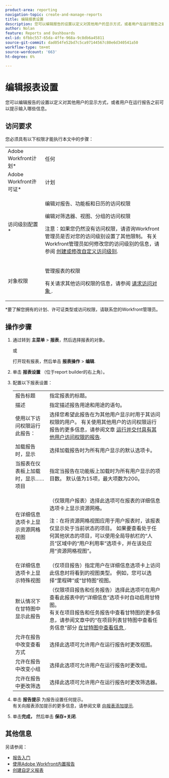 ```yaml
---
product-area: reporting
navigation-topic: create-and-manage-reports
title: 编辑报表设置
description: 您可以编辑报告的设置以定义对其他用户的显示方式，或者用户在运行报告之前可以提示输入哪些信息。
author: Nolan
feature: Reports and Dashboards
exl-id: 6fbbc557-65da-4ffe-968a-9c8db6a45811
source-git-commit: dad054fe52bd7c5ca97144567c80e6d340541a50
workflow-type: tm+mt
source-wordcount: '663'
ht-degree: 6%

---
```


# 编辑报表设置

您可以编辑报告的设置以定义对其他用户的显示方式，或者用户在运行报告之前可以提示输入哪些信息。

## 访问要求

您必须具有以下权限才能执行本文中的步骤：

<table style="table-layout:auto"> 
 <col> 
 <col> 
 <tbody> 
  <tr> 
   <td role="rowheader">Adobe Workfront计划*</td> 
   <td> <p>任何</p> </td> 
  </tr> 
  <tr> 
   <td role="rowheader">Adobe Workfront许可证*</td> 
   <td> <p>计划 </p> </td> 
  </tr> 
  <tr> 
   <td role="rowheader">访问级别配置*</td> 
   <td> <p>编辑对报告、功能板和日历的访问权限</p> <p>编辑对筛选器、视图、分组的访问权限</p> <p>注意：如果您仍然没有访问权限，请咨询Workfront管理员是否对您的访问级别设置了其他限制。 有关Workfront管理员如何修改您的访问级别的信息，请参阅 <a href="../../../administration-and-setup/add-users/configure-and-grant-access/create-modify-access-levels.md" class="MCXref xref">创建或修改自定义访问级别</a>.</p> </td> 
  </tr> 
  <tr> 
   <td role="rowheader">对象权限</td> 
   <td> <p>管理报表的权限</p> <p>有关请求其他访问权限的信息，请参阅 <a href="../../../workfront-basics/grant-and-request-access-to-objects/request-access.md" class="MCXref xref">请求访问对象 </a>.</p> </td> 
  </tr> 
 </tbody> 
</table>

&#42;要了解您拥有的计划、许可证类型或访问权限，请联系您的Workfront管理员。

## 操作步骤

1. 通过转到 **主菜单** > **报表**，然后选择报表的对象。

   或

   打开现有报表，然后单击 **报表操作** > **编辑**.

1. 单击 **报表设置** （位于report builder的右上角）。
1. 配置以下报表设置：

   <table style="table-layout:auto"> 
    <col> 
    <col> 
    <tbody> 
     <tr> 
      <td role="rowheader">报告标题</td> 
      <td>指定报表的标题。</td> 
     </tr> 
     <tr> 
      <td role="rowheader">描述</td> 
      <td>指定描述报告用途和用途的语句。</td> 
     </tr> 
     <tr> 
      <td role="rowheader">使用以下访问权限运行此报告：</td> 
      <td>选择您希望此报告在为其他用户显示时用于其访问权限的用户。 有关使用其他用户的访问权限运行报告的更多信息，请参阅文章 <a href="../../../reports-and-dashboards/reports/creating-and-managing-reports/run-deliver-report-access-rights-another-user.md" class="MCXref xref">运行并交付具有其他用户访问权限的报告</a>.</td> 
     </tr> 
     <tr> 
      <td role="rowheader">加载报告时，显示</td> 
      <td>选择加载报告时为所有用户显示的默认选项卡。</td> 
     </tr> 
     <tr> 
      <td role="rowheader">当报表在仪表板上加载时，显示……项目</td> 
      <td>指定当报告在功能板上加载时为所有用户显示的项目数。 默认值为15项，最大项数为200。</td> 
     </tr> 
     <tr> 
      <td role="rowheader">在详细信息选项卡上显示资源网格视图</td> 
      <td> <p>（仅限用户报表）选择此选项可在报表的详细信息选项卡上显示资源网格。</p> <p>注：在将资源网格视图应用于用户报表时，该报表仅显示处于当前状态的项目。 如果要查看处于任何其他状态的项目，可以使用全局导航栏的“人员”区域中的“用户利用率”选项卡，并在该处应用“资源网格视图”。 <!--
         <MadCap:conditionalText data-mc-conditions="QuicksilverOrClassic.Draft mode">
          For more information about using the Resource Grid, see the article Overview of the Resource Grid . (drafted because this article is drafted also: Article is in draft Feb 1, 2021)
         </MadCap:conditionalText>
        --></p> </td> 
     </tr> 
     <tr> 
      <td role="rowheader">在详细信息选项卡上显示特殊视图</td> 
      <td>（仅项目报告）指定用户在详细信息选项卡上访问此信息时将看到的视图类型。 例如，您可以选择“里程碑”或“甘特图”视图。</td> 
     </tr> 
     <tr> 
      <td role="rowheader">默认情况下在甘特图中显示此报告</td> 
      <td>（仅限项目报告和任务报告）选择此选项可在用户查看此报表中的“详细信息”选项卡时自动启用甘特图。<br>有关在项目报告和任务报告中查看甘特图的更多信息，请参阅文章中的“在项目列表甘特图中查看任务信息”部分 <a href="../../../manage-work/gantt-chart/use-the-gantt-chart/view-info-in-gantt.md" class="MCXref xref">在甘特图中查看信息 </a>.</td> 
     </tr> 
     <tr> 
      <td role="rowheader">允许在报告中改变查看方式</td> 
      <td>选择此选项可允许用户在运行报告时更改视图。</td> 
     </tr> 
     <tr> 
      <td role="rowheader">允许在报告中改变小组</td> 
      <td>选择此选项可允许用户在运行报告时更改组。</td> 
     </tr> 
     <tr> 
      <td role="rowheader">允许在报告中更改筛选</td> 
      <td>选择此选项可允许用户在运行报告时更改筛选器。</td> 
     </tr> 
    </tbody> 
   </table>

1. 单击 **报告提示** 为报告设置任何提示。\
   有关向报表添加提示的更多信息，请参阅文章 [向报表添加提示](../../../reports-and-dashboards/reports/creating-and-managing-reports/add-prompt-report.md).

1. 单击&#x200B;**完成，** 然后单击 **保存+关闭**.

## 其他信息

另请参阅：

<!--outdated: * [Basic Report Creation Program for the new Workfront experience](https://one.workfront.com/s/basic-report-creation-program) -->
* [报告入门](../../../reports-and-dashboards/reports/reporting/get-started-reports-workfront.md)
* [使用Adobe Workfront内置报告](../../../reports-and-dashboards/reports/using-built-in-reports/use-workfront-built-in-reports.md)
* [创建自定义报表](../../../reports-and-dashboards/reports/creating-and-managing-reports/create-custom-report.md)
